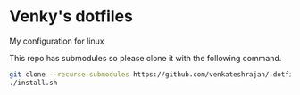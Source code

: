 # Venky's dotfiles
My configuration for linux

This repo has submodules so please clone it with the following command.
```bash
git clone --recurse-submodules https://github.com/venkateshrajan/.dotfiles.git
./install.sh
```
